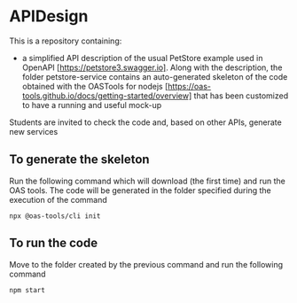 # APIDesign

This is a repository containing:
- a simplified API description of the usual PetStore example used in OpenAPI [https://petstore3.swagger.io]. Along with the description, the folder petstore-service contains an auto-generated skeleton of the code obtained with the OASTools for nodejs [https://oas-tools.github.io/docs/getting-started/overview] that has been customized to have a running and useful mock-up

Students are invited to check the code and, based on other APIs, generate new services

## To generate the skeleton

Run the following command which will download (the first time) and run the OAS tools. The code will be generated in the folder specified during the execution of the command

`npx @oas-tools/cli init`


## To run the code

Move to the folder created by the previous command and run the following command

`npm start`
